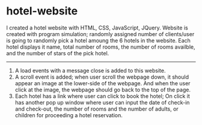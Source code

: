# hotel-website

I created a hotel website with HTML, CSS, JavaScript, JQuery.
Website is created with program simulation; randomly assigned number of clients/user is going to randomly pick a hotel amoung the 6 hotels in the website. Each hotel displays it name, total number of rooms, the number of rooms availble, and the number of stars of the pick hotel. <hr/>
1. A load events with a message close is added to this website.<br/>
2. A scroll event is added; when user scroll the webpage down, it should appear an image at the lower-side of the webpage. And when the user click at the image, the webpage should go back to the top of the page.<br/>
3. Each hotel has a link where user can click to book the hotel; On click it has another pop up window where user can input the date of check-in and check-out, the number of rooms and the number of adults, or children for proceeding a hotel reservation.
